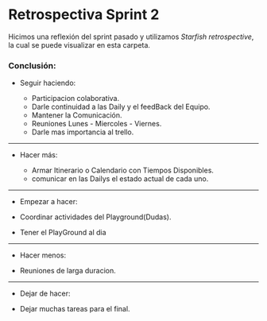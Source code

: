 # Retrospectiva Sprint 2
 Hicimos una reflexión del sprint pasado y utilizamos *Starfish retrospective*, la cual se puede visualizar en esta carpeta.

 ### Conclusión: 

  - Seguir haciendo:

    - Participacion colaborativa.
    - Darle continuidad a las Daily y el feedBack del Equipo.
    - Mantener la Comunicación.
    - Reuniones Lunes - Miercoles - Viernes.
    - Darle mas importancia al trello.

-------------------------------------------------------------------------------------------------------------------------------------------------------------------------------------

- Hacer más: 
       
    - Armar Itinerario o Calendario con Tiempos Disponibles.
    - comunicar en las Dailys el estado actual de cada uno.

-------------------------------------------------------------------------------------------------------------------------------------------------------------------------------------

- Empezar a hacer: 

- Coordinar actividades del Playground(Dudas).
- Tener el PlayGround al dia 
    
   
-------------------------------------------------------------------------------------------------------------------------------------------------------------------------------------

- Hacer menos: 
    
- Reuniones de larga duracion.

-------------------------------------------------------------------------------------------------------------------------------------------------------------------------------------

- Dejar de hacer: 
    
- Dejar muchas tareas para el final.
   


    
